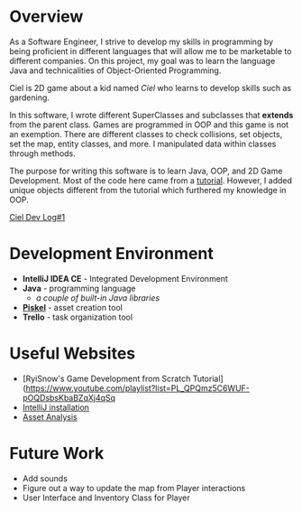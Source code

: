 # Overview

As a Software Engineer, I strive to develop my skills in programming by being proficient
in different languages that will allow me to be marketable to different companies. On this project,
my goal was to learn the language Java and technicalities of Object-Oriented Programming.

Ciel is 2D game about a kid named *Ciel* who learns to develop skills such as gardening.

In this software, I wrote different SuperClasses and subclasses that **extends** from the parent class.
Games are programmed in OOP and this game is not an exemption. There are different classes to check collisions,
set objects, set the map, entity classes, and more. I manipulated data within classes through methods.

The purpose for writing this software is to learn Java, OOP, and 2D Game Development. Most of the 
code here came from a [tutorial](https://www.youtube.com/playlist?list=PL_QPQmz5C6WUF-pOQDsbsKbaBZqXj4qSq). However,
I added unique objects different from the tutorial which furthered my knowledge in OOP.

[Ciel Dev Log#1](https://youtu.be/43kW5n1ARpU)

# Development Environment

- **IntelliJ IDEA CE** - Integrated Development Environment
- **Java** - programming language
  - *a couple of built-in Java libraries*
- **[Piskel](https://www.piskelapp.com/)** - asset creation tool
- **Trello** - task organization tool

# Useful Websites

* [RyiSnow's Game Development from Scratch Tutorial](https://www.youtube.com/playlist?list=PL_QPQmz5C6WUF-pOQDsbsKbaBZqXj4qSq
* [IntelliJ installation](https://www.jetbrains.com/help/idea/installation-guide.html)
* [Asset Analysis](https://www.jetbrains.com/help/idea/installation-guide.html)

# Future Work

* Add sounds
* Figure out a way to update the map from Player interactions
* User Interface and Inventory Class for Player